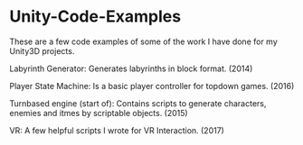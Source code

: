 # Unity-Code-Examples

These are a few code examples of some of the work I have done for my Unity3D projects.

Labyrinth Generator: Generates labyrinths in block format. (2014)

Player State Machine: Is a basic player controller for topdown games. (2016)



Turnbased engine (start of): Contains scripts to generate characters, enemies and itmes by scriptable objects. (2015)

VR: A few helpful scripts I wrote for VR Interaction. (2017)
